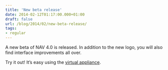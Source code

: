 ```yaml
---
title: 'New beta release'
date: 2014-02-12T01:17:00.000+01:00
draft: false
url: /blog/2014/02/new-beta-release/
tags: 
- regular
---
```


A new beta of NAV 4.0 is released. In addition to the new logo, you will also find interface improvements all over.

Try it out! It’s easy using the [virtual appliance](https://nav.uninett.no/navappliance).